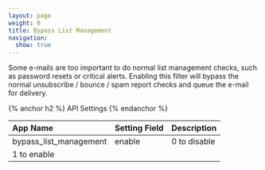 ```yaml
---
layout: page
weight: 0
title: Bypass List Management
navigation:
  show: true
---
```


Some e-mails are too important to do normal list management checks, such as password resets or critical alerts. Enabling this filter will bypass the normal unsubscribe / bounce / spam report checks and queue the e-mail for delivery.


{% anchor h2 %} API Settings {% endanchor %}


|App Name|Setting Field|Description|
|:-------|:------------|:----------|
|bypass\_list\_management|enable|0 to disable  
1 to enable|


